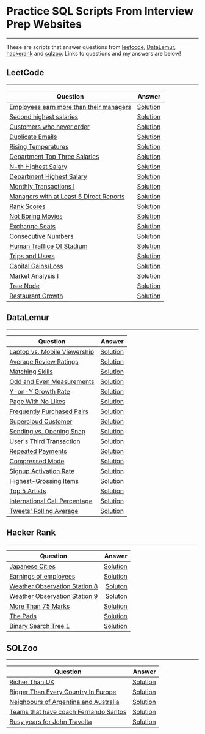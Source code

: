 # Practice SQL Scripts From Interview Prep Websites
------------

These are scripts that answer questions from <a href="https://leetcode.com">leetcode</a>, <a href="https://datalemur.com/">DataLemur</a>, <a href="https://hackerrank.com">hackerank</a> and <a href="http://sqlzoo.net">sqlzoo</a>. Links to questions and my answers are below!


## LeetCode 
-----------

| Question                | Answer                 |
|-------------------------|------------------------:|
| <a href="https://leetcode.com/problems/employees-earning-more-than-their-managers/description/">Employees earn more than their managers</a> | <a href="https://github.com/mdh266/SQL-Practice/blob/master/leetcode/employees_managers.sql">Solution</a> |
| <a href="https://leetcode.com/problems/second-highest-salary/description/">Second highest salaries</a> | <a href="https://github.com/mdh266/SQL-Practice/blob/master/leetcode/SecondHighestSalary.sql">Solution</a> |
| <a href="https://leetcode.com/problems/customers-who-never-order/">Customers who never order</a> | <a href="https://github.com/mdh266/SQL-Practice/blob/master/leetcode/CustomersDontOrder.sql">Solution</a> | 
| <a href="https://leetcode.com/problems/duplicate-emails/description/">Duplicate Emails</a> | <a href="https://github.com/mdh266/SQL-Practice/blob/master/leetcode/DuplicateEmails.sql">Solution</a> |
|[Rising Temperatures](https://leetcode.com/problems/rising-temperature) | [Solution](https://github.com/mdh266/SQL-Practice/blob/master/leetcode/RisingTemperatures.sql) |
|[Department Top Three Salaries](https://leetcode.com/problems/department-top-three-salaries/submissions/) | [Solution](https://github.com/mdh266/SQL-Practice/blob/master/leetcode/Top3DeptSalaries.sql) |
|[N-th Highest Salary](https://leetcode.com/problems/nth-highest-salary/) | [Solution](https://github.com/mdh266/SQL-Practice/blob/master/leetcode/NthHighestSalary.sql)|
|[Department Highest Salary](https://leetcode.com/problems/department-highest-salary/) | [Solution](https://github.com/mdh266/SQL-Practice/blob/master/leetcode/DeptHighestSalary.sql) |
| [Monthly Transactions I](https://leetcode.com/problems/monthly-transactions-i/) | [Solution](https://github.com/mdh266/SQL-Practice/blob/master/leetcode/monthly-transactions-i.sql) |
| [Managers with at Least 5 Direct Reports](https://leetcode.com/problems/managers-with-at-least-5-direct-reports/) | [Solution](https://github.com/mdh266/SQL-Practice/blob/master/leetcode/managers-with-at-least-5-direct-reports.sql) |
| [Rank Scores](https://leetcode.com/problems/rank-scores/) | [Solution](https://github.com/mdh266/SQL-Practice/blob/master/leetcode/RankScores.sql) |
| [Not Boring Movies](https://leetcode.com/problems/not-boring-movies/) | [Solution](https://github.com/mdh266/SQL-Practice/blob/master/leetcode/notboringmovies.sql)|
| [Exchange Seats](https://leetcode.com/problems/exchange-seats/) | [Solution](https://github.com/mdh266/SQL-Practice/blob/master/leetcode/exchange-seats.sql)|
| [Consecutive Numbers](https://leetcode.com/problems/consecutive-numbers/) | [Solution](https://github.com/mdh266/SQL-Practice/blob/master/leetcode/ConsecutiveNumbers.sql)|
| [Human Traffice Of Stadium](https://leetcode.com/problems/human-traffic-of-stadium/) | [Solution](https://github.com/mdh266/SQL-Practice/blob/master/leetcode/HumanTrafficStadium.sql) |
| [Trips and Users](https://leetcode.com/problems/trips-and-users/) | [Solution](https://github.com/mdh266/SQL-Practice/blob/master/leetcode/trips_and_users.sql) |
|[Capital Gains/Loss](https://leetcode.com/problems/capital-gainloss/) | [Solution](https://github.com/mdh266/SQL-Practice/blob/master/leetcode/capital-gainloss.sql) |
|[Market Analysis I](https://leetcode.com/problems/market-analysis-i/) | [Solution](https://github.com/mdh266/SQL-Practice/blob/master/leetcode/market-analysis-i.sql) |
|[Tree Node](https://leetcode.com/problems/tree-node/) | [Solution](https://github.com/mdh266/SQL-Practice/blob/master/leetcode/tree-node.sql) |
| [Restaurant Growth](https://leetcode.com/problems/restaurant-growth/) | [Solution](https://github.com/mdh266/SQL-Practice/blob/master/leetcode/restaurant-growth.sql) |


## DataLemur
---------------
| Question                | Answer                 |
|-------------------------|------------------------:|
|[Laptop vs. Mobile Viewership](https://datalemur.com/questions/laptop-mobile-viewership/) | [Solution](https://github.com/mdh266/SQL-Practice/blob/master/datalemur/laptop-mobile-viewership.sql) |
|[Average Review Ratings](https://datalemur.com/questions/sql-avg-review-ratings) | [Solution](https://github.com/mdh266/SQL-Practice/blob/master/datalemur/sql-avg-review-ratings.sql) |
|[Matching Skills](https://datalemur.com/questions/matching-skills) | [Solution](https://github.com/mdh266/SQL-Practice/blob/master/datalemur/matching-skills.sql) |
| [Odd and Even Measurements](https://datalemur.com/questions/odd-even-measurements) | [Solution](https://github.com/mdh266/SQL-Practice/blob/master/datalemur/odd-even-measurements.sql) |
| [Y-on-Y Growth Rate](https://datalemur.com/questions/yoy-growth-rate) | [Solution](https://github.com/mdh266/SQL-Practice/blob/master/datalemur/yoy-growth-rate.sql) |
| [Page With No Likes](https://datalemur.com/questions/sql-page-with-no-likes) | [Solution](https://github.com/mdh266/SQL-Practice/blob/master/datalemur/sql-page-with-no-likes.sql) |
| [Frequently Purchased Pairs](https://datalemur.com/questions/frequently-purchased-pairs) | [Solution](https://github.com/mdh266/SQL-Practice/blob/master/datalemur/frequently-purchased-pairs.sql) |
| [Supercloud Customer](https://datalemur.com/questions/supercloud-customer) | [Solution](https://github.com/mdh266/SQL-Practice/blob/master/datalemur/supercloud-customer.sql) |
| [Sending vs. Opening Snap](https://datalemur.com/questions/time-spent-snaps) | [Solution](https://github.com/mdh266/SQL-Practice/blob/master/datalemur/time-spent-snaps.sql) |
| [User's Third Transaction](https://datalemur.com/questions/sql-third-transaction) | [Solution](https://github.com/mdh266/SQL-Practice/blob/master/datalemur/sql-third-transaction.sql) |
| [Repeated Payments](https://datalemur.com/questions/repeated-payments) | [Solution](https://github.com/mdh266/SQL-Practice/blob/master/datalemur/repeated-payments.sql) |
| [Compressed Mode](https://datalemur.com/questions/alibaba-compressed-mode) | [Solution](https://github.com/mdh266/SQL-Practice/blob/master/datalemur/alibaba-compressed-mode.sql) |
| [Signup Activation Rate](https://datalemur.com/questions/signup-confirmation-rate) | [Solution](https://github.com/mdh266/SQL-Practice/blob/master/datalemur/signup-confirmation-rate.sql) |
| [Highest-Grossing Items](https://datalemur.com/questions/sql-highest-grossing) | [Solution](https://github.com/mdh266/SQL-Practice/blob/master/datalemur/sql-highest-grossing.sql) |
| [Top 5 Artists](https://datalemur.com/questions/top-fans-rank.sql) | [Solution](https://github.com/mdh266/SQL-Practice/blob/master/datalemur/top-fans-rank.sql) |
| [International Call Percentage](https://datalemur.com/questions/international-call-percentage) | [Solution](https://github.com/mdh266/SQL-Practice/blob/master/datalemur/international-call-percentage.sql) |
| [Tweets' Rolling Average](https://datalemur.com/questions/rolling-average-tweets) | [Solution](https://github.com/mdh266/SQL-Practice/blob/master/datalemur/rolling-average-tweetssql)



## Hacker Rank
---------------

| Question                | Answer                 |
|-------------------------|------------------------:|
| [Japanese Cities](https://www.hackerrank.com/challenges/japanese-cities-attributes/problem) | [Solution](https://github.com/mdh266/SQL-Practice/blob/master/hackerrank/JapaneseCities.sql) |
| <a href="https://www.hackerrank.com/challenges/earnings-of-employees/">Earnings of employees</a> | <a href="https://github.com/mdh266/SQL-Practice/blob/master/hackerrank/EmployeeEarnings.sql">Solution</a> |
| [Weather Observation Station 8](https://www.hackerrank.com/challenges/weather-observation-station-8/problem) | [Soluton](https://github.com/mdh266/SQL-Practice/blob/master/hackerrank/WeatherStation8.sql) |
| [Weather Observation Station 9](https://www.hackerrank.com/challenges/weather-observation-station-9/problem) | [Soluton](https://github.com/mdh266/SQL-Practice/blob/master/hackerrank/WeatherStation9.sql) |
| [More Than 75 Marks](https://www.hackerrank.com/challenges/more-than-75-marks/problem) | [Solution](https://github.com/mdh266/SQL-Practice/blob/master/hackerrank/MoreThan75Marks.sql) |
| [The Pads](https://www.hackerrank.com/challenges/the-pads/problem) | [Solution](https://github.com/mdh266/SQL-Practice/blob/master/hackerrank/ThePads.sql) |
| [Binary Search Tree 1](https://www.hackerrank.com/challenges/binary-search-tree-1/)| [Solution](https://github.com/mdh266/SQL-Practice/blob/master/hackerrank/binary-serach-tree1.sql) |



## SQLZoo
------------

| Question                | Answer                 |
|-------------------------|------------------------:|
| <a href="https://sqlzoo.net/wiki/SELECT_within_SELECT_Tutorial">Richer Than UK</a> | <a href="https://github.com/mdh266/SQL-Practice/blob/master/sqlzoo/RicherThanUK.sql">Solution</a> |
| <a href="https://sqlzoo.net/wiki/SELECT_within_SELECT_Tutorial">Bigger Than Every Country In Europe</a> | <a href="https://github.com/mdh266/SQL-Practice/blob/master/sqlzoo/BiggerThanEurope.sql">Solution</a> |
| <a href="https://sqlzoo.net/wiki/SELECT_within_SELECT_Tutorial">Neighbours of Argentina and Australia</a> | <a href="https://github.com/mdh266/SQL-Practice/blob/master/sqlzoo/NeighborsOfArgentinaAndAustralia.sql">Solution</a> |
| <a href="http://sqlzoo.net/wiki/The_JOIN_operation">Teams that have coach Fernando Santos</a> | <a href="https://github.com/mdh266/SQL-Practice/blob/master/sqlzoo/TeamsThatHaveCoach.sql">Solution</a> |
| <a href="https://sqlzoo.net/wiki/More_JOIN_operations">Busy years for John Travolta</a> | <a href="https://github.com/mdh266/SQL-Practice/blob/master/sqlzoo/BusyYearsJohnTravolta.sql">Solution</a> |
